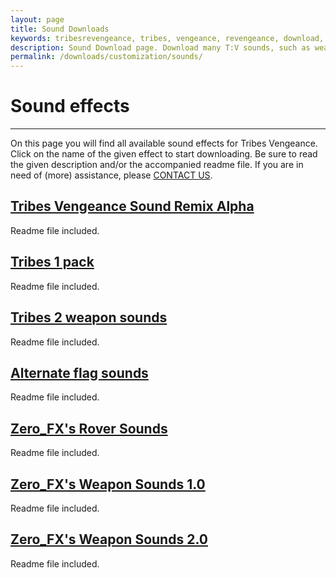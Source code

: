 ```yaml
---
layout: page
title: Sound Downloads
keywords: tribesrevengeance, tribes, vengeance, revengeance, download, sound, effect, t1, t2, 1, 2, flag, rover, weapon
description: Sound Download page. Download many T:V sounds, such as weapon sounds and more!
permalink: /downloads/customization/sounds/
---
```


# Sound effects 

* * *

On this page you will find all available sound effects for Tribes Vengeance. Click on the name of the given effect to start downloading. Be sure to read the given description and/or the accompanied readme file. If you are in need of (more) assistance, please [CONTACT US](/contact.html).

  
  

## [Tribes Vengeance Sound Remix Alpha](sounds/SoundEffects_remix.rar)

Readme file included.

  
  

## [Tribes 1 pack](sounds/t1_pack.zip)

Readme file included.

  
  

## [Tribes 2 weapon sounds](sounds/T2WepSounds4TV.rar)

Readme file included.

  
  

## [Alternate flag sounds](sounds/TV_Alternate_Flag_Sounds.rar)

Readme file included.

  
  

## [Zero\_FX's Rover Sounds](sounds/Zero_Rover_Sounds.zip)

Readme file included.

  
  

## [Zero\_FX's Weapon Sounds 1.0](sounds/Zero_Weapons1.0.zip)

Readme file included.

  
  

## [Zero\_FX's Weapon Sounds 2.0](sounds/Zero_Weapon_Sounds2.0.zip)

Readme file included.
